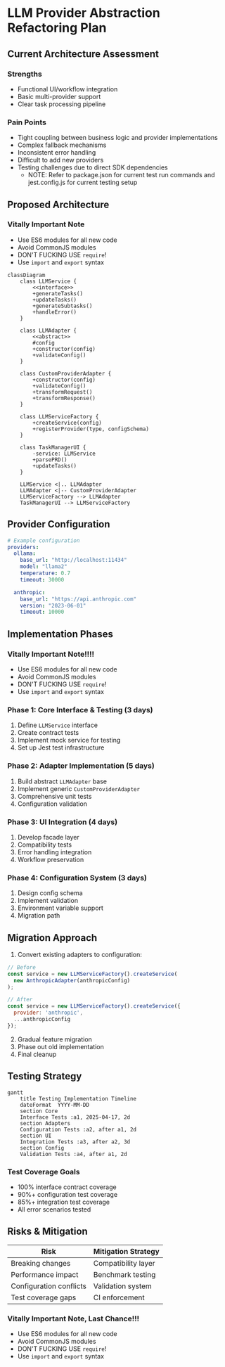 # LLM Provider Abstraction Refactoring Plan

## Current Architecture Assessment

### Strengths
- Functional UI/workflow integration
- Basic multi-provider support
- Clear task processing pipeline

### Pain Points
- Tight coupling between business logic and provider implementations
- Complex fallback mechanisms
- Inconsistent error handling
- Difficult to add new providers
- Testing challenges due to direct SDK dependencies
  - NOTE: Refer to package.json for current test run commands and jest.config.js for current testing setup

## Proposed Architecture

### Vitally Important Note
- Use ES6 modules for all new code
- Avoid CommonJS modules
- DON'T FUCKING USE `require`!
- Use `import` and `export` syntax

```mermaid
classDiagram
    class LLMService {
        <<interface>>
        +generateTasks()
        +updateTasks()
        +generateSubtasks()
        +handleError()
    }

    class LLMAdapter {
        <<abstract>>
        #config
        +constructor(config)
        +validateConfig()
    }

    class CustomProviderAdapter {
        +constructor(config)
        +validateConfig()
        +transformRequest()
        +transformResponse()
    }

    class LLMServiceFactory {
        +createService(config)
        +registerProvider(type, configSchema)
    }

    class TaskManagerUI {
        -service: LLMService
        +parsePRD()
        +updateTasks()
    }

    LLMService <|.. LLMAdapter
    LLMAdapter <|-- CustomProviderAdapter
    LLMServiceFactory --> LLMAdapter
    TaskManagerUI --> LLMServiceFactory
```

## Provider Configuration

```yaml
# Example configuration
providers:
  ollama:
    base_url: "http://localhost:11434"
    model: "llama2"
    temperature: 0.7
    timeout: 30000

  anthropic:
    base_url: "https://api.anthropic.com"
    version: "2023-06-01"
    timeout: 10000
```

## Implementation Phases

### Vitally Important Note!!!!
- Use ES6 modules for all new code
- Avoid CommonJS modules
- DON'T FUCKING USE `require`!
- Use `import` and `export` syntax

### Phase 1: Core Interface & Testing (3 days)
1. Define `LLMService` interface
2. Create contract tests
3. Implement mock service for testing
4. Set up Jest test infrastructure

### Phase 2: Adapter Implementation (5 days)
1. Build abstract `LLMAdapter` base
2. Implement generic `CustomProviderAdapter`
3. Comprehensive unit tests
4. Configuration validation

### Phase 3: UI Integration (4 days)
1. Develop facade layer
2. Compatibility tests
3. Error handling integration
4. Workflow preservation

### Phase 4: Configuration System (3 days)
1. Design config schema
2. Implement validation
3. Environment variable support
4. Migration path

## Migration Approach

1. Convert existing adapters to configuration:
```javascript
// Before
const service = new LLMServiceFactory().createService(
  new AnthropicAdapter(anthropicConfig)
);

// After 
const service = new LLMServiceFactory().createService({
  provider: 'anthropic',
  ...anthropicConfig
});
```

2. Gradual feature migration
3. Phase out old implementation
4. Final cleanup

## Testing Strategy

```mermaid
gantt
    title Testing Implementation Timeline
    dateFormat  YYYY-MM-DD
    section Core
    Interface Tests :a1, 2025-04-17, 2d
    section Adapters
    Configuration Tests :a2, after a1, 2d
    section UI
    Integration Tests :a3, after a2, 3d
    section Config
    Validation Tests :a4, after a1, 2d
```

### Test Coverage Goals
- 100% interface contract coverage
- 90%+ configuration test coverage
- 85%+ integration test coverage
- All error scenarios tested

## Risks & Mitigation
| Risk | Mitigation Strategy |
|------|---------------------|
| Breaking changes | Compatibility layer |
| Performance impact | Benchmark testing |
| Configuration conflicts | Validation system |
| Test coverage gaps | CI enforcement |

### Vitally Important Note, Last Chance!!!
- Use ES6 modules for all new code
- Avoid CommonJS modules
- DON'T FUCKING USE `require`!
- Use `import` and `export` syntax